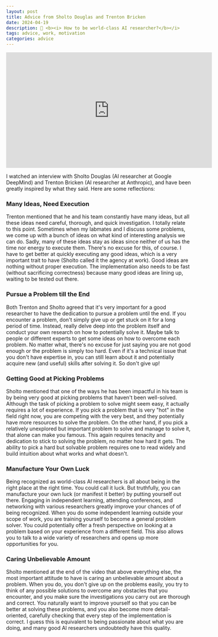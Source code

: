 ```yaml
---
layout: post
title: Advice from Sholto Douglas and Trenton Bricken
date: 2024-04-19
description: 🤔 <b><i> How to be world-class AI researcher?</b></i>
tags: advice, work, motivation
categories: advice
---
```


<iframe width="560" height="315" src="https://www.youtube.com/embed/cPu3SecmgUU?si=ViEzK-OiBV-v9CC6" title="YouTube video player" frameborder="0" allow="accelerometer; autoplay; clipboard-write; encrypted-media; gyroscope; picture-in-picture; web-share" referrerpolicy="strict-origin-when-cross-origin" allowfullscreen></iframe>

I watched an interview with Sholto Douglas (AI researcher at Google DeepMind) and Trenton Bricken (AI researcher at Anthropic), and have been greatly inspired by what they said. Here are some reflections:

### Many Ideas, Need Execution
Trenton mentioned that he and his team constantly have many ideas, but all these ideas need careful, thorough, and quick investigation. I totally relate to this point. Sometimes when my labmates and I discuss some problems, we come up with a bunch of ideas on what kind of interesting analysis we can do. Sadly, many of these ideas stay as ideas since neither of us has the time nor energy to execute them. There's no excuse for this, of course. I have to get better at quickly executing any good ideas, which is a very important trait to have (Sholto called it the agency at work). Good ideas are nothing without proper execution. The implementation also needs to be fast (without sacrificing correctness) because many good ideas are lining up, waiting to be tested out there.

### Pursue a Problem till the End
Both Trenton and Sholto agreed that it's very important for a good researcher to have the dedication to pursue a problem until the end. If you encounter a problem, don't simply give up or get stuck on it for a long period of time. Instead, really delve deep into the problem itself and conduct your own research on how to potentially solve it. Maybe talk to people or different experts to get some ideas on how to overcome each problem. No matter what, there's no excuse for just saying you are not good enough or the problem is simply too hard. Even if it's a technical issue that you don't have expertise in, you can still learn about it and potentially acquire new (and useful) skills after solving it. So don't give up!

### Getting Good at Picking Problems
Sholto mentioned that one of the ways he has been impactful in his team is by being very good at picking problems that haven't been well-solved. Although the task of picking a problem to solve might seem easy, it actually requires a lot of experience. If you pick a problem that is very "hot" in the field right now, you are competing with the very best, and they potentially have more resources to solve the problem. On the other hand, if you pick a relatively unexplored but important problem to solve and manage to solve it, that alone can make you famous. This again requires tenacity and dedication to stick to solving the problem, no matter how hard it gets. The ability to pick a hard but solvable problem requires one to read widely and build intuition about what works and what doesn't.

### Manufacture Your Own Luck
Being recognized as world-class AI researchers is all about being in the right place at the right time. You could call it luck. But truthfully, you can manufacture your own luck (or manifest it better) by putting yourself out there. Engaging in independent learning, attending conferences, and networking with various researchers greatly improve your chances of of being recognized. When you do some independent learning outside your scope of work, you are training yourself to become a general problem solver. You could potentially offer a fresh perspective on looking at a problem based on your experience from a different field. This also allows you to talk to a wide variety of researchers and opens up more opportunities for you.

### Caring Unbelievable Amount
Sholto mentioned at the end of the video that above everything else, the most important attitude to have is caring an unbelievable amount about a problem. When you do, you don't give up on the problems easily, you try to think of any possible solutions to overcome any obstacles that you encounter, and you make sure the investigations you carry out are thorough and correct. You naturally want to improve yourself so that you can be better at solving these problems, and you also become more detail-oriented, carefully checking that every step of the implementation is correct. I guess this is equivalent to being passionate about what you are doing, and many good AI researchers undoubtedly have this quality.
